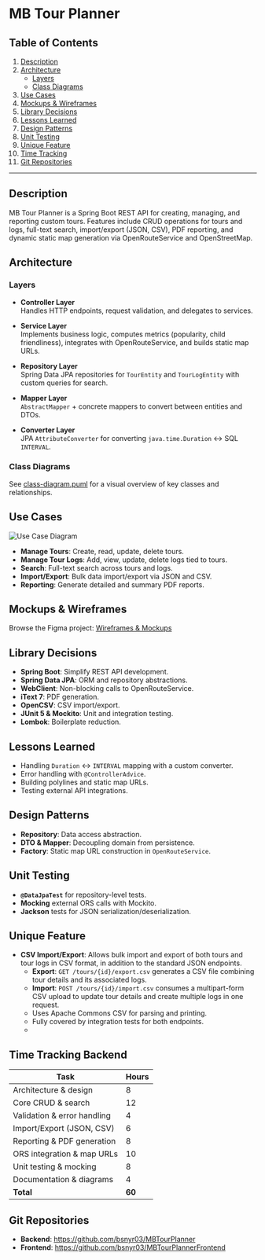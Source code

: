 # MB Tour Planner

## Table of Contents

1. [Description](#description)  
2. [Architecture](#architecture)  
   - [Layers](#layers)  
   - [Class Diagrams](#class-diagrams)  
3. [Use Cases](#use-cases)  
4. [Mockups & Wireframes](#mockups--wireframes)  
5. [Library Decisions](#library-decisions)  
6. [Lessons Learned](#lessons-learned)  
7. [Design Patterns](#design-patterns)  
8. [Unit Testing](#unit-testing)  
9. [Unique Feature](#unique-feature)  
10. [Time Tracking](#time-tracking)  
11. [Git Repositories](#git-repositories)

---

## Description

MB Tour Planner is a Spring Boot REST API for creating, managing, and reporting custom tours. Features include CRUD operations for tours and logs, full-text search, import/export (JSON, CSV), PDF reporting, and dynamic static map generation via OpenRouteService and OpenStreetMap.

## Architecture

### Layers

- **Controller Layer**  
  Handles HTTP endpoints, request validation, and delegates to services.

- **Service Layer**  
  Implements business logic, computes metrics (popularity, child friendliness), integrates with OpenRouteService, and builds static map URLs.

- **Repository Layer**  
  Spring Data JPA repositories for `TourEntity` and `TourLogEntity` with custom queries for search.

- **Mapper Layer**  
  `AbstractMapper` + concrete mappers to convert between entities and DTOs.

- **Converter Layer**  
  JPA `AttributeConverter` for converting `java.time.Duration` ↔ SQL `INTERVAL`.

### Class Diagrams

See [class-diagram.puml](docs/class-diagram.puml) for a visual overview of key classes and relationships.

## Use Cases

![Use Case Diagram](docs/use-case-diagram.png)

- **Manage Tours**: Create, read, update, delete tours.
- **Manage Tour Logs**: Add, view, update, delete logs tied to tours.
- **Search**: Full-text search across tours and logs.
- **Import/Export**: Bulk data import/export via JSON and CSV.
- **Reporting**: Generate detailed and summary PDF reports.

## Mockups & Wireframes

Browse the Figma project: [Wireframes & Mockups](docs/mockups/)

## Library Decisions

- **Spring Boot**: Simplify REST API development.  
- **Spring Data JPA**: ORM and repository abstractions.  
- **WebClient**: Non-blocking calls to OpenRouteService.  
- **iText 7**: PDF generation.  
- **OpenCSV**: CSV import/export.  
- **JUnit 5 & Mockito**: Unit and integration testing.  
- **Lombok**: Boilerplate reduction.

## Lessons Learned

- Handling `Duration` ↔ `INTERVAL` mapping with a custom converter.  
- Error handling with `@ControllerAdvice`.  
- Building polylines and static map URLs.  
- Testing external API integrations.

## Design Patterns

- **Repository**: Data access abstraction.  
- **DTO & Mapper**: Decoupling domain from persistence.  
- **Factory**: Static map URL construction in `OpenRouteService`.  

## Unit Testing

- **`@DataJpaTest`** for repository-level tests.  
- **Mocking** external ORS calls with Mockito.  
- **Jackson** tests for JSON serialization/deserialization.  

## Unique Feature

- **CSV Import/Export**: Allows bulk import and export of both tours and tour logs in CSV format, in addition to the standard JSON endpoints.
    - **Export**: `GET /tours/{id}/export.csv` generates a CSV file combining tour details and its associated logs.
    - **Import**: `POST /tours/{id}/import.csv` consumes a multipart-form CSV upload to update tour details and create multiple logs in one request.
    - Uses Apache Commons CSV for parsing and printing.
    - Fully covered by integration tests for both endpoints.
    - 
## Time Tracking Backend

| Task                                 | Hours |
|--------------------------------------|-------|
| Architecture & design                | 8     |
| Core CRUD & search                   | 12    |
| Validation & error handling          | 4     |
| Import/Export (JSON, CSV)            | 6     |
| Reporting & PDF generation           | 8     |
| ORS integration & map URLs           | 10    |
| Unit testing & mocking               | 8     |
| Documentation & diagrams             | 4     |
| **Total**                            | **60** |

## Git Repositories

- **Backend**: https://github.com/bsnyr03/MBTourPlanner  
- **Frontend**: https://github.com/bsnyr03/MBTourPlannerFrontend  
